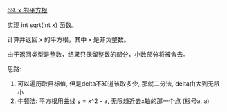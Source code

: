[69. x 的平方根](https://leetcode-cn.com/problems/sqrtx/solution/niu-dun-fa-er-fen-fa-by-wangyk-h7ec/)


实现 int sqrt(int x) 函数。

计算并返回 x 的平方根，其中 x 是非负整数。

由于返回类型是整数，结果只保留整数的部分，小数部分将被舍去。



思路:
1. 可以遍历取目标值, 但是delta不知道该取多少, 那就二分法, delta由大到无限小
2. 牛顿法: 平方根用曲线 y = x^2 - a, 无限趋近去x轴的那一个点 (根号a, a)